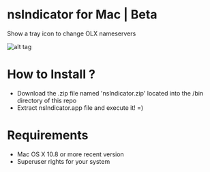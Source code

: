 nsIndicator for Mac | Beta
===============

Show a tray icon to change OLX nameservers

![alt tag](https://raw.githubusercontent.com/juan-sanzone-olx/nsindicator-mac/master/images/screenshot.png)

How to Install ?
===============

- Download the .zip file named 'nsIndicator.zip' located into the /bin directory of this repo
- Extract nsIndicator.app file and execute it! =)

Requirements
===============
- Mac OS X 10.8 or more recent version
- Superuser rights for your system
